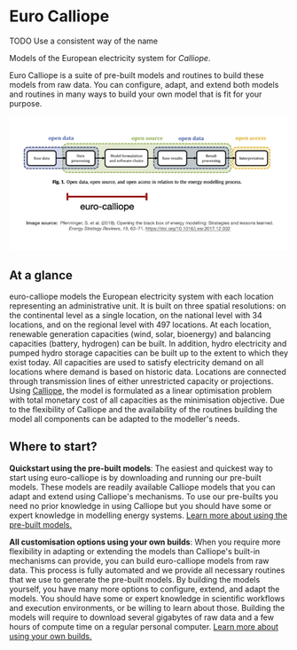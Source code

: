 # Euro Calliope

TODO Use a consistent way of the name

Models of the European electricity system for _Calliope_.

Euro Calliope is a suite of pre-built models and routines to build these models from raw data.
You can configure, adapt, and extend both models and routines in many ways to build your own model that is fit for your purpose.

![euro-calliope within the energy system modelling process.](./img/ec-in-modelling-process.png)

## At a glance

euro-calliope models the European electricity system with each location representing an administrative unit.
It is built on three spatial resolutions: on the continental level as a single location, on the national level with 34 locations, and on the regional level with 497 locations.
At each location, renewable generation capacities (wind, solar, bioenergy) and balancing capacities (battery, hydrogen) can be built.
In addition, hydro electricity and pumped hydro storage capacities can be built up to the extent to which they exist today.
All capacities are used to satisfy electricity demand on all locations where demand is based on historic data.
Locations are connected through transmission lines of either unrestricted capacity or projections.
Using [Calliope](https://www.callio.pe), the model is formulated as a linear optimisation problem with total monetary cost of all capacities as the minimisation objective.
Due to the flexibility of Calliope and the availability of the routines building the model all components can be adapted to the modeller's needs.

## Where to start?

**Quickstart using the pre-built models**:
The easiest and quickest way to start using euro-calliope is by downloading and running our pre-built models.
These models are readily available Calliope models that you can adapt and extend using Calliope's mechanisms.
To use our pre-builts you need no prior knowledge in using Calliope but you should have some or expert knowledge in modelling energy systems.
[Learn more about using the pre-built models.](./pre-built.md)

**All customisation options using your own builds**:
When you require more flexibility in adapting or extending the models than Calliope's built-in mechanisms can provide, you can build euro-calliope models from raw data.
This process is fully automated and we provide all necessary routines that we use to generate the pre-built models.
By building the models yourself, you have many more options to configure, extend, and adapt the models.
You should have some or expert knowledge in scientific workflows and execution environments, or be willing to learn about those.
Building the models will require to download several gigabytes of raw data and a few hours of compute time on a regular personal computer.
[Learn more about using your own builds.](./build.md)
